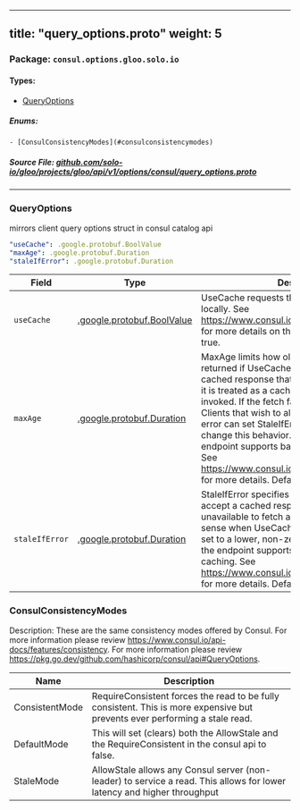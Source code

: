 
---
title: "query_options.proto"
weight: 5
---

<!-- Code generated by solo-kit. DO NOT EDIT. -->


### Package: `consul.options.gloo.solo.io` 
#### Types:


- [QueryOptions](#queryoptions)
  

 

##### Enums:


	- [ConsulConsistencyModes](#consulconsistencymodes)



##### Source File: [github.com/solo-io/gloo/projects/gloo/api/v1/options/consul/query_options.proto](https://github.com/solo-io/gloo/blob/master/projects/gloo/api/v1/options/consul/query_options.proto)





---
### QueryOptions

 
mirrors client query options struct in consul catalog api

```yaml
"useCache": .google.protobuf.BoolValue
"maxAge": .google.protobuf.Duration
"staleIfError": .google.protobuf.Duration

```

| Field | Type | Description |
| ----- | ---- | ----------- | 
| `useCache` | [.google.protobuf.BoolValue](https://developers.google.com/protocol-buffers/docs/reference/csharp/class/google/protobuf/well-known-types/bool-value) | UseCache requests that the agent cache results locally. See https://www.consul.io/api/features/caching.html for more details on the semantics. Defaults to true. |
| `maxAge` | [.google.protobuf.Duration](https://developers.google.com/protocol-buffers/docs/reference/csharp/class/google/protobuf/well-known-types/duration) | MaxAge limits how old a cached value will be returned if UseCache is true. If there is a cached response that is older than the MaxAge, it is treated as a cache miss and a new fetch invoked. If the fetch fails, the error is returned. Clients that wish to allow for stale results on error can set StaleIfError to a longer duration to change this behavior. It is ignored if the endpoint supports background refresh caching. See https://www.consul.io/api/features/caching.html for more details. Defaults to 5s. |
| `staleIfError` | [.google.protobuf.Duration](https://developers.google.com/protocol-buffers/docs/reference/csharp/class/google/protobuf/well-known-types/duration) | StaleIfError specifies how stale the client will accept a cached response if the servers are unavailable to fetch a fresh one. Only makes sense when UseCache is true and MaxAge is set to a lower, non-zero value. It is ignored if the endpoint supports background refresh caching. See https://www.consul.io/api/features/caching.html for more details. Defaults to 5m. |



  
### ConsulConsistencyModes

Description: These are the same consistency modes offered by Consul. For more information please review https://www.consul.io/api-docs/features/consistency.
For more information please review https://pkg.go.dev/github.com/hashicorp/consul/api#QueryOptions.

| Name | Description |
| ----- | ----------- | 
| ConsistentMode | RequireConsistent forces the read to be fully consistent. This is more expensive but prevents ever performing a stale read. |
| DefaultMode | This will set (clears) both the AllowStale and the RequireConsistent in the consul api to false. |
| StaleMode | AllowStale allows any Consul server (non-leader) to service a read. This allows for lower latency and higher throughput |


<!-- Start of HubSpot Embed Code -->
<script type="text/javascript" id="hs-script-loader" async defer src="//js.hs-scripts.com/5130874.js"></script>
<!-- End of HubSpot Embed Code -->
